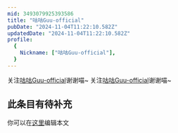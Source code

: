 ```yaml
---
mid: 3493079925393586
title: "咕咕Guu-official"
pubDate: "2024-11-04T11:22:10.582Z"
updatedDate: "2024-11-04T11:22:10.582Z"
profile:
  {
    Nickname: ["咕咕Guu-official"],
  }
---
```


关注[咕咕Guu-official](https://space.bilibili.com/3493079925393586)谢谢喵~ 关注[咕咕Guu-official](https://space.bilibili.com/3493079925393586)谢谢喵~

## 此条目有待补充
你可以在[这里](https://github.com/Yuhanawa/VTuber.ICU/edit/master/src/content/v/咕咕Guu-official/index.md)编辑本文
